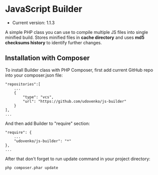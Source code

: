 JavaScript Builder
==================

* Current version: 1.1.3

A simple PHP class you can use to compile multiple JS files into single minified build. Stores minified files in **cache directory** and uses **md5 checksums history** to identify further changes.

Installation with Composer
--------------------------
To install Builder class with PHP Composer, first add current GitHub repo into your composer.json file:

    "repositories":[
        ...
        {      
            "type": "vcs",
            "url": "https://github.com/udovenko/js-builder"
        }
    ],
    ...
    
And then add Builder to "require" section:

    "require": {
        ...
        "udovenko/js-builder": "*"
    },
    ...
After that don't forget to run update command in your project directory:

    php composer.phar update